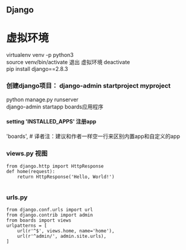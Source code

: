 ## Django
# 虚拟环境
virtualenv venv -p python3  
source venv/bin/activate
退出 虚拟环境 deactivate  
pip install django==2.8.3  

### 创建django项目： django-admin startproject myproject  

python manage.py runserver  
django-admin startapp boards应用程序  

#### setting 'INSTALLED_APPS' 注册app
'boards',  # 译者注：建议和作者一样空一行来区别内置app和自定义的app  

### views.py 视图  
```
from django.http import HttpResponse
def home(request):
    return HttpResponse('Hello, World!')
 
```

### urls.py 
```
from django.conf.urls import url
from django.contrib import admin
from boards import views
urlpatterns = [
    url(r'^$', views.home, name='home'),
    url(r'^admin/', admin.site.urls),
]
```


